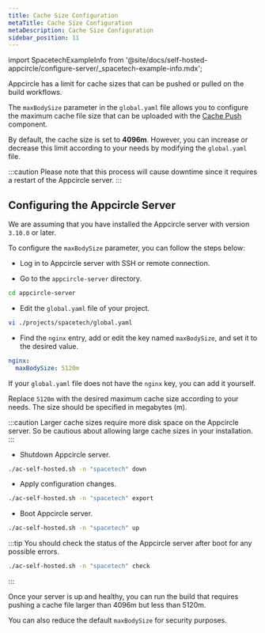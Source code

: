 ```yaml
---
title: Cache Size Configuration
metaTitle: Cache Size Configuration
metaDescription: Cache Size Configuration
sidebar_position: 11
---
```


import SpacetechExampleInfo from '@site/docs/self-hosted-appcircle/configure-server/\_spacetech-example-info.mdx';

Appcircle has a limit for cache sizes that can be pushed or pulled on the build workflows.

The `maxBodySize` parameter in the `global.yaml` file allows you to configure the maximum cache file size that can be uploaded with the [Cache Push](../../workflows/common-workflow-steps.md#cache-push) component.

By default, the cache size is set to **4096m**. However, you can increase or decrease this limit according to your needs by modifying the `global.yaml` file.

:::caution
Please note that this process will cause downtime since it requires a restart of the Appcircle server.
:::

## Configuring the Appcircle Server

We are assuming that you have installed the Appcircle server with version `3.10.0` or later.

To configure the `maxBodySize` parameter, you can follow the steps below:

- Log in to Appcircle server with SSH or remote connection.

- Go to the `appcircle-server` directory.

```bash
cd appcircle-server
```

- Edit the `global.yaml` file of your project.

<SpacetechExampleInfo />

```bash
vi ./projects/spacetech/global.yaml
```

- Find the `nginx` entry, add or edit the key named `maxBodySize`, and set it to the desired value.

```yaml
nginx:
  maxBodySize: 5120m
```

If your `global.yaml` file does not have the `nginx` key, you can add it yourself.

Replace `5120m` with the desired maximum cache size according to your needs. The size should be specified in megabytes (m).

:::caution
Larger cache sizes require more disk space on the Appcircle server. So be cautious about allowing large cache sizes in your installation.
:::

- Shutdown Appcircle server.

```bash
./ac-self-hosted.sh -n "spacetech" down
```

- Apply configuration changes.

```bash
./ac-self-hosted.sh -n "spacetech" export
```

- Boot Appcircle server.

```bash
./ac-self-hosted.sh -n "spacetech" up
```

:::tip
You should check the status of the Appcircle server after boot for any possible errors.

```bash
./ac-self-hosted.sh -n "spacetech" check
```

:::

Once your server is up and healthy, you can run the build that requires pushing a cache file larger than 4096m but less than 5120m.

You can also reduce the default `maxBodySize` for security purposes.
